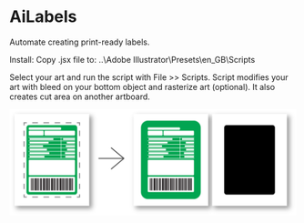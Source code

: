 # AiLabels
Automate creating print-ready labels.

Install:
Copy .jsx file to: ..\Adobe Illustrator\Presets\en_GB\Scripts

Select your art and run the script with File >> Scripts. Script modifies your art with bleed on your bottom object and rasterize art (optional). It also creates cut area on another artboard.

![](https://github.com/marcin-em/Portfolio/blob/master/AiLabels/Ailabels.png)

